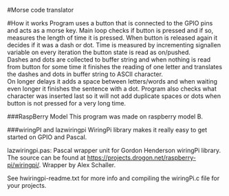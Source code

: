 ﻿#Morse code translator

#How it works
Program uses a button that is connected to the GPIO pins and acts as a morse key.
Main loop checks if button is pressed and if so, measures the length of time it is pressed. When button is released again it decides if it was a dash or dot. Time is measured by incrementing signallen variable on every iteration the button state is read as on/pushed.  
Dashes and dots are collected to buffer string and when nothing is read from button for some 
time it finishes the reading of one letter and translates the dashes and dots in buffer string to ASCII character.  
On longer delays it adds a space between letters/words and when waiting even longer it finishes the sentence with a dot.
Program also checks what character was inserted last so it will not add duplicate spaces or dots when button is not pressed for a very long time.


###RaspBerry Model
This program was made on raspberry model B. 

###wiringPI and lazwiringpi
WiringPi library makes it really easy to get started on GPIO and Pascal.

lazwiringpi.pas: Pascal wrapper unit for Gordon Henderson wiringPi library. 
The source can be found at https://projects.drogon.net/raspberry-pi/wiringpi/. 
Wrapper by Alex Schaller.

See hwiringpi-readme.txt for more info and compiling the wiringPi.c file for your projects.
  
